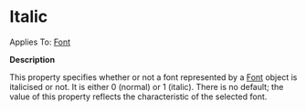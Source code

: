 




<h1 class="heading"><span class="name">Italic</span></h1>

Applies To: [Font](./font.md)


**Description**


This property specifies whether or not a font represented by a [Font](./font.md) object is italicised or not. It is either 0 (normal) or 1 (italic). There is no default; the value of this property reflects the characteristic of the selected font.




